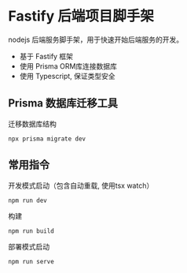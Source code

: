 # Fastify 后端项目脚手架

nodejs 后端服务脚手架，用于快速开始后端服务的开发。

* 基于 Fastify 框架
* 使用 Prisma ORM库连接数据库
* 使用 Typescript, 保证类型安全

## Prisma 数据库迁移工具

迁移数据库结构

```shell
npx prisma migrate dev
```

## 常用指令

开发模式启动（包含自动重载, 使用tsx watch）
```shell
npm run dev
```

构建

```shell
npm run build
```

部署模式启动

```shell
npm run serve
```
